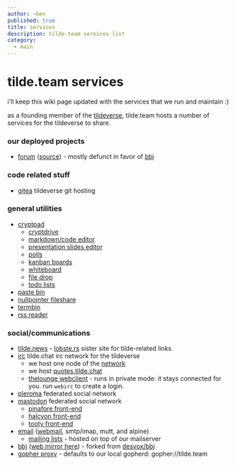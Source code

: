 ```yaml
---
author: ~ben
published: true
title: services
description: tilde.team services list
category:
  - main
---
```


# tilde.team services

i'll keep this wiki page updated with the services that we run and maintain :)

as a founding member of the [tildeverse](https://tildeverse.org), tilde.team hosts a number of services for the tildeverse to share.

### our deployed projects

- [forum](https://forum.tilde.team) ([source](https://tildegit.org/team/forum)) - mostly defunct in favor of [bbj](https://bbj.tilde.team)

### code related stuff

- [gitea](https://tildegit.org/) tildeverse git hosting

### general utilities

- [cryptpad](https://pad.tildeverse.org)
  - [cryptdrive](https://pad.tildeverse.org/drive/)
  - [markdown/code editor](https://pad.tildeverse.org/code/)
  - [presentation slides editor](https://pad.tildeverse.org/slides/)
  - [polls](https://pad.tildeverse.org/poll/)
  - [kanban boards](https://pad.tildeverse.org/kanban/)
  - [whiteboard](https://pad.tildeverse.org/whiteboard/)
  - [file drop](https://pad.tildeverse.org/file/)
  - [todo lists](https://pad.tildeverse.org/todo/)
- [paste bin](https://paste.tildeverse.org)
- [nullpointer fileshare](https://ttm.sh)
- [termbin](https://bin.tilde.team)
- [rss reader](https://rss.tildeverse.org)

### social/communications

- [tilde.news](https://tilde.news) - [lobste.rs](https://lobste.rs) sister site for tilde-related links
- [irc](https://tilde.chat) tilde.chat irc network for the tildeverse
  - we host one node of the [network](https://tilde.chat/wiki/?page=servers)
  - we host [quotes.tilde.chat](https://quotes.tilde.chat)
  - [thelounge webclient](https://irc.tilde.team) - runs in private mode: it stays connected for you. run `webirc` to create a login.
- [pleroma](https://pleroma.tilde.zone) federated social network
- [mastodon](https://tilde.zone) federated social network
  - [pinafore front-end](https://pinafore.tilde.zone)
  - [halcyon front-end](https://halcyon.tilde.zone)
  - [tooty front-end](https://tooty.tilde.zone)
- [email](?page=email) ([webmail](https://mail.tilde.team), smtp/imap, mutt, and alpine)
  - [mailing lists](https://lists.tildeverse.org) - hosted on top of our mailserver
- [bbj](https://tildegit.org/team/bbj) ([web mirror here](https://bbj.tilde.team)) - forked from [desvox/bbj](https://github.com/bbj-dev/bbj)
- [gopher proxy](https://gopher.tilde.team) - defaults to our local gopherd: gopher://tilde.team
